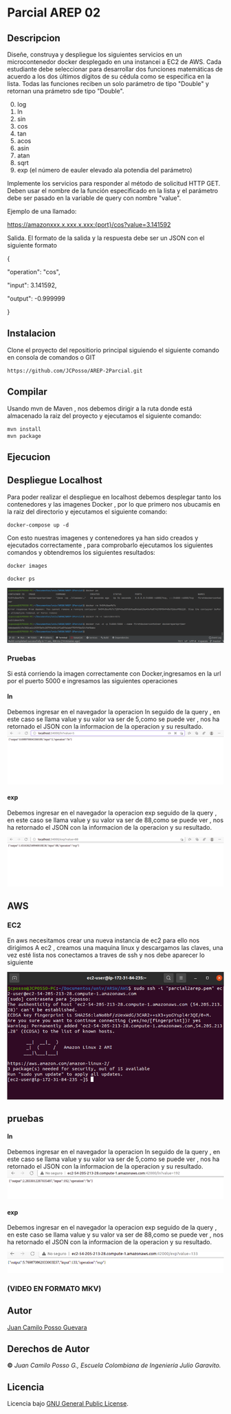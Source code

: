 # Parcial AREP 02
## Descripcion
Diseñe, construya y despliegue los siguientes servicios en un microcontenedor docker desplegado en una instancei a EC2 de AWS. Cada estudiante debe seleccionar para desarrollar dos funciones matemáticas de acuerdo a los dos últimos dígitos de su cédula como se especifica en la lista. Todas las funciones reciben un solo parámetro de tipo "Double" y retornan una prámetro sde tipo "Double".

0. log
1. ln
2. sin
3. cos
4. tan
5. acos
6. asin
7. atan
8. sqrt
9. exp (el número de eauler elevado ala potendia del parámetro)


Implemente los servicios para responder al método de solicitud HTTP GET. Deben usar el nombre de la función especificado en la lista y el parámetro debe ser pasado en la variable de query con nombre "value".


Ejemplo de una llamado:

https://amazonxxx.x.xxx.x.xxx:{port}/cos?value=3.141592


Salida. El formato de la salida y la respuesta debe ser un JSON con el siguiente formato

{

"operation": "cos",

"input":  3.141592,

"output":  -0.999999

}

## Instalacion
 Clone el proyecto  del repositiorio principal  siguiendo el siguiente comando en consola de comandos o GIT
```
https://github.com/JCPosso/AREP-2Parcial.git
```

## Compilar

Usando mvn de Maven ,  nos debemos dirigir a la ruta donde está almacenado la raiz del proyecto y  ejecutamos el siguiente comando:

```
mvn install
mvn package
```
## Ejecucion

## Despliegue Localhost
Para poder realizar el despliegue en localhost debemos desplegar tanto los contenedores y las imagenes Docker ,
por lo que primero  nos ubucamis en la raiz del directorio y  ejecutamos el siguiente comando:
```
docker-compose up -d
```

Con esto nuestras imagenes y contenedores ya han sido creados y ejecutados correctamente , para comprobarlo
ejecutamos los siguientes comandos y obtendremos los siguientes resultados:

```
docker images
```
```
docker ps
```

![docker-ps](/img/dockerps.png)

### Pruebas
Si está corriendo la imagen correctamente con Docker,ingresamos en la url por el puerto 5000 
e ingresamos las siguientes operaciones
#### ln
Debemos ingresar en el navegador  la operacion ln  seguido de la query , en este caso se llama
value  y su valor va ser de 5,como se puede ver ,  nos ha retornado el JSON con 
la informacion de la operacion y su resultado.
![docker-ps](/img/pruebalocal1.png)

#### exp
Debemos ingresar en el navegador  la operacion exp seguido de la query , en este caso se llama
value  y su valor va ser de 88,como se puede ver ,  nos ha retornado el JSON con
la informacion de la operacion y su resultado.

![docker-ps](/img/pruebalocal2.png)

## AWS

### EC2 
En aws necesitamos crear una nueva instancia de ec2 
para ello nos dirigimos  A ec2 , creamos una maquina linux y descargamos las claves,
una vez esté lista  nos conectamos a traves de ssh y nos debe aparecer lo siguiente

![conexionaws](/img/conexionaws.png)

## pruebas


#### ln
Debemos ingresar en el navegador  la operacion ln  seguido de la query , en este caso se llama
value  y su valor va ser de 5,como se puede ver ,  nos ha retornado el JSON con
la informacion de la operacion y su resultado.
![aws1](/img/pruebaaws1.png)

#### exp
Debemos ingresar en el navegador  la operacion exp seguido de la query , en este caso se llama
value  y su valor va ser de 88,como se puede ver ,  nos ha retornado el JSON con
la informacion de la operacion y su resultado.

![aws2](/img/pruebaaws2.png)

### (VIDEO EN FORMATO MKV)

## Autor
[Juan Camilo Posso Guevara](https://github.com/JCPosso)
## Derechos de Autor
**©** _Juan Camilo Posso G., Escuela Colombiana de Ingeniería Julio Garavito._
## Licencia
Licencia bajo  [GNU General Public License](https://github.com/JCPosso/AREP-2Parcial/blob/master/LICENSE).





